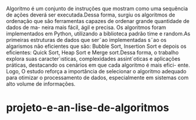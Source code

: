 Algoritmo é um conjunto de instruções que mostram como uma sequência
de ações deverá ser executada.Dessa forma, surgiu os algoritmos de ordenação
que são ferramentas capazes de ordenar grande quantidade de dados de ma-
neira mais fácil, ágil e precisa. Os algoritmos foram implementados em Python,
utilizando a biblioteca padrão time e random.As primeiras estruturas de dados
que ser˜ao implementadas s˜ao os algarismos não eficientes que são: Bubble Sort,
Insertion Sort e depois os eficientes: Quick Sort, Heap Sort e Merge sort.Dessa
forma, o trabalho explora suas caracter´ısticas, complexidades assint´oticas e
aplicações práticas, destacando os cenários em que cada algoritmo é mais efici-
ente. Logo, O estudo reforça a importância de selecionar o algoritmo adequado
para otimizar o processamento de dados, especialmente em sistemas com alto
volume de informações.

# projeto-e-an-lise-de-algoritmos
